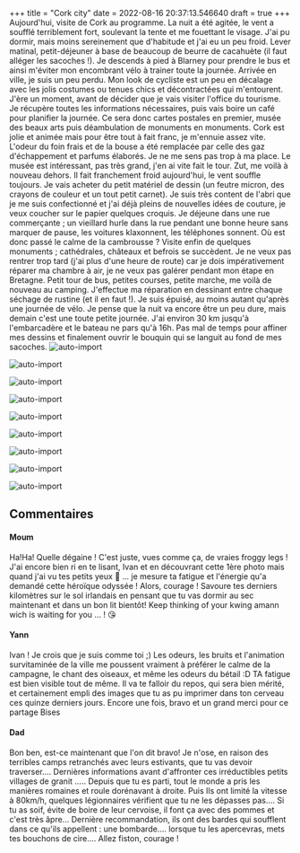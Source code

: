 +++
title = "Cork city"
date = 2022-08-16 20:37:13.546640
draft = true
+++
Aujourd'hui, visite de Cork au programme. La nuit a été agitée, le vent a soufflé terriblement fort, soulevant la tente et me fouettant le visage. J'ai pu dormir, mais moins sereinement que d'habitude et j'ai eu un peu froid. Lever matinal, petit-déjeuner à base de beaucoup de beurre de cacahuète (il faut alléger les sacoches !). Je descends à pied à Blarney pour prendre le bus et ainsi m'éviter mon encombrant vélo à trainer toute la journée. Arrivée en ville, je suis un peu perdu. Mon look de cycliste est un peu en décalage avec les jolis costumes ou tenues chics et décontractées qui m'entourent. J'ère un moment, avant de décider que je vais visiter l'office du tourisme. Je récupère toutes les informations nécessaires, puis vais boire un café pour planifier la journée. Ce sera donc cartes postales en premier, musée des beaux arts puis déambulation de monuments en monuments. Cork est jolie et animée mais pour être tout à fait franc, je m'ennuie assez vite. L'odeur du foin frais et de la bouse a été remplacée par celle des gaz d'échappement et parfums élaborés. Je ne me sens pas trop à ma place. Le musée est intéressant, pas très grand, j'en ai vite fait le tour. Zut, me voilà à nouveau dehors. Il fait franchement froid aujourd'hui, le vent souffle toujours. Je vais acheter du petit matériel de dessin (un feutre micron, des crayons de couleur et un tout petit carnet). Je suis très content de l'abri que je me suis confectionné et j'ai déjà pleins de nouvelles idées de couture, je veux coucher sur le papier quelques croquis. Je déjeune dans une rue commerçante ; un vieillard hurle dans la rue pendant une bonne heure sans marquer de pause, les voitures klaxonnent, les téléphones sonnent. Où est donc passé le calme de la cambrousse ? Visite enfin de quelques monuments ; cathédrales, châteaux et befrois se succèdent. Je ne veux pas rentrer trop tard (j'ai plus d'une heure de route) car je dois impérativement réparer ma chambre à air, je ne veux pas galérer pendant mon étape en Bretagne. Petit tour de bus, petites courses, petite marche, me voilà de nouveau au camping. J'effectue ma réparation en dessinant entre chaque séchage de rustine (et il en faut !). Je suis épuisé, au moins autant qu'après une journée de vélo. Je pense que la nuit va encore être un peu dure, mais demain c'est une toute petite journée. J'ai environ 30 km jusqu'à l'embarcadère et le bateau ne pars qu'à 16h. Pas mal de temps pour affiner mes dessins et finalement ouvrir le bouquin qui se languit au fond de mes sacoches. 
![auto-import](https://thumbsnap.com/i/V7McjSsv.jpg)

![auto-import](https://thumbsnap.com/i/dAtwEpiR.jpg)

![auto-import](https://thumbsnap.com/i/CBwCa4ht.jpg)

![auto-import](https://thumbsnap.com/i/8z885D8z.jpg)

![auto-import](https://thumbsnap.com/i/pTyfwsj5.jpg)

![auto-import](https://thumbsnap.com/i/h8pJKj8T.jpg)

![auto-import](https://thumbsnap.com/i/nknFVfJQ.jpg)

![auto-import](https://thumbsnap.com/i/MJ3jY8Ad.jpg)

![auto-import](https://thumbsnap.com/i/LUW46dsu.jpg)
## Commentaires
#### Moum
Ha!Ha! Quelle dégaine ! C'est juste, vues comme ça, de vraies froggy legs ! J'ai encore bien ri en te lisant, Ivan et en découvrant cette 1ère photo mais quand j'ai vu tes petits yeux 🥹 ... je mesure ta fatigue et l'énergie qu'a demandé cette héroïque odyssée ! Alors, courage ! Savoure tes derniers kilomètres sur le sol irlandais en pensant que tu vas dormir au sec maintenant et dans un bon lit bientôt!
 Keep thinking of your kwing amann wich is waiting for you ... ! 😘
#### Yann
Ivan ! 
Je crois que je suis comme toi ;) 
Les odeurs, les bruits et l'animation survitaminée de la ville me poussent vraiment à préférer le calme de la campagne, le chant des oiseaux, et même les odeurs du bétail :D 
TA fatigue est bien visible tout de même. Il va te falloir du repos, qui sera bien mérité, et certainement empli des images que tu as pu imprimer dans ton cerveau ces quinze derniers jours.
Encore une fois, bravo et un grand merci pour ce partage
Bises
#### Dad
Bon ben, est-ce maintenant que l'on dit bravo!
Je n'ose, en raison des terribles camps retranchés avec leurs estivants, que tu vas devoir traverser....
Dernières informations avant d'affronter ces irréductibles petits villages de granit .....
Depuis que tu es parti, tout le monde a pris les manières romaines et roule dorénavant à droite. Puis Ils ont limité la vitesse à 80km/h, quelques légionnaires vérifient que tu ne les dépasses pas....
Si tu as soif, évite de boire de leur cervoise, il font ça avec des pommes et c'est très âpre...
Dernière recommandation, ils ont des bardes qui soufflent dans ce qu'ils appellent : une bombarde.... lorsque tu les apercevras, mets tes bouchons de cire....
Allez fiston, courage !
